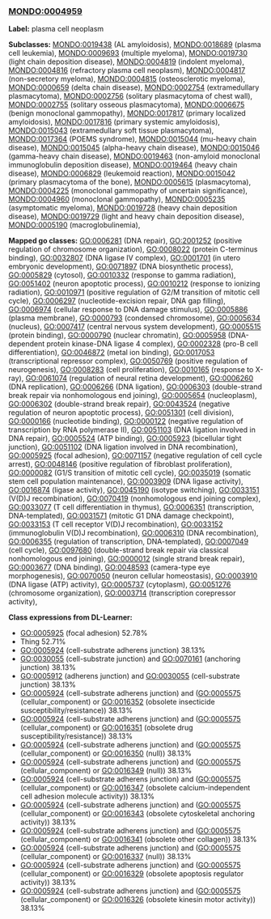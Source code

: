 
### [MONDO:0004959](http://purl.obolibrary.org/obo/MONDO_0004959)
**Label:** plasma cell neoplasm

**Subclasses:** [MONDO:0019438](http://purl.obolibrary.org/obo/MONDO_0019438) (AL amyloidosis), [MONDO:0018689](http://purl.obolibrary.org/obo/MONDO_0018689) (plasma cell leukemia), [MONDO:0009693](http://purl.obolibrary.org/obo/MONDO_0009693) (multiple myeloma), [MONDO:0019730](http://purl.obolibrary.org/obo/MONDO_0019730) (light chain deposition disease), [MONDO:0004819](http://purl.obolibrary.org/obo/MONDO_0004819) (indolent myeloma), [MONDO:0004816](http://purl.obolibrary.org/obo/MONDO_0004816) (refractory plasma cell neoplasm), [MONDO:0004817](http://purl.obolibrary.org/obo/MONDO_0004817) (non-secretory myeloma), [MONDO:0004815](http://purl.obolibrary.org/obo/MONDO_0004815) (osteosclerotic myeloma), [MONDO:0000659](http://purl.obolibrary.org/obo/MONDO_0000659) (delta chain disease), [MONDO:0002754](http://purl.obolibrary.org/obo/MONDO_0002754) (extramedullary plasmacytoma), [MONDO:0002756](http://purl.obolibrary.org/obo/MONDO_0002756) (solitary plasmacytoma of chest wall), [MONDO:0002755](http://purl.obolibrary.org/obo/MONDO_0002755) (solitary osseous plasmacytoma), [MONDO:0006675](http://purl.obolibrary.org/obo/MONDO_0006675) (benign monoclonal gammopathy), [MONDO:0017817](http://purl.obolibrary.org/obo/MONDO_0017817) (primary localized amyloidosis), [MONDO:0017816](http://purl.obolibrary.org/obo/MONDO_0017816) (primary systemic amyloidosis), [MONDO:0015043](http://purl.obolibrary.org/obo/MONDO_0015043) (extramedullary soft tissue plasmacytoma), [MONDO:0017364](http://purl.obolibrary.org/obo/MONDO_0017364) (POEMS syndrome), [MONDO:0015044](http://purl.obolibrary.org/obo/MONDO_0015044) (mu-heavy chain disease), [MONDO:0015045](http://purl.obolibrary.org/obo/MONDO_0015045) (alpha-heavy chain disease), [MONDO:0015046](http://purl.obolibrary.org/obo/MONDO_0015046) (gamma-heavy chain disease), [MONDO:0019463](http://purl.obolibrary.org/obo/MONDO_0019463) (non-amyloid monoclonal immunoglobulin deposition disease), [MONDO:0019464](http://purl.obolibrary.org/obo/MONDO_0019464) (heavy chain disease), [MONDO:0006829](http://purl.obolibrary.org/obo/MONDO_0006829) (leukemoid reaction), [MONDO:0015042](http://purl.obolibrary.org/obo/MONDO_0015042) (primary plasmacytoma of the bone), [MONDO:0005615](http://purl.obolibrary.org/obo/MONDO_0005615) (plasmacytoma), [MONDO:0004225](http://purl.obolibrary.org/obo/MONDO_0004225) (monoclonal gammopathy of uncertain significance), [MONDO:0004960](http://purl.obolibrary.org/obo/MONDO_0004960) (monoclonal gammopathy), [MONDO:0005235](http://purl.obolibrary.org/obo/MONDO_0005235) (asymptomatic myeloma), [MONDO:0019728](http://purl.obolibrary.org/obo/MONDO_0019728) (heavy chain deposition disease), [MONDO:0019729](http://purl.obolibrary.org/obo/MONDO_0019729) (light and heavy chain deposition disease), [MONDO:0005190](http://purl.obolibrary.org/obo/MONDO_0005190) (macroglobulinemia), 

**Mapped go classes:** [GO:0006281](http://purl.obolibrary.org/obo/GO_0006281) (DNA repair), [GO:2001252](http://purl.obolibrary.org/obo/GO_2001252) (positive regulation of chromosome organization), [GO:0008022](http://purl.obolibrary.org/obo/GO_0008022) (protein C-terminus binding), [GO:0032807](http://purl.obolibrary.org/obo/GO_0032807) (DNA ligase IV complex), [GO:0001701](http://purl.obolibrary.org/obo/GO_0001701) (in utero embryonic development), [GO:0071897](http://purl.obolibrary.org/obo/GO_0071897) (DNA biosynthetic process), [GO:0005829](http://purl.obolibrary.org/obo/GO_0005829) (cytosol), [GO:0010332](http://purl.obolibrary.org/obo/GO_0010332) (response to gamma radiation), [GO:0051402](http://purl.obolibrary.org/obo/GO_0051402) (neuron apoptotic process), [GO:0010212](http://purl.obolibrary.org/obo/GO_0010212) (response to ionizing radiation), [GO:0010971](http://purl.obolibrary.org/obo/GO_0010971) (positive regulation of G2/M transition of mitotic cell cycle), [GO:0006297](http://purl.obolibrary.org/obo/GO_0006297) (nucleotide-excision repair, DNA gap filling), [GO:0006974](http://purl.obolibrary.org/obo/GO_0006974) (cellular response to DNA damage stimulus), [GO:0005886](http://purl.obolibrary.org/obo/GO_0005886) (plasma membrane), [GO:0000793](http://purl.obolibrary.org/obo/GO_0000793) (condensed chromosome), [GO:0005634](http://purl.obolibrary.org/obo/GO_0005634) (nucleus), [GO:0007417](http://purl.obolibrary.org/obo/GO_0007417) (central nervous system development), [GO:0005515](http://purl.obolibrary.org/obo/GO_0005515) (protein binding), [GO:0000790](http://purl.obolibrary.org/obo/GO_0000790) (nuclear chromatin), [GO:0005958](http://purl.obolibrary.org/obo/GO_0005958) (DNA-dependent protein kinase-DNA ligase 4 complex), [GO:0002328](http://purl.obolibrary.org/obo/GO_0002328) (pro-B cell differentiation), [GO:0046872](http://purl.obolibrary.org/obo/GO_0046872) (metal ion binding), [GO:0017053](http://purl.obolibrary.org/obo/GO_0017053) (transcriptional repressor complex), [GO:0050769](http://purl.obolibrary.org/obo/GO_0050769) (positive regulation of neurogenesis), [GO:0008283](http://purl.obolibrary.org/obo/GO_0008283) (cell proliferation), [GO:0010165](http://purl.obolibrary.org/obo/GO_0010165) (response to X-ray), [GO:0061074](http://purl.obolibrary.org/obo/GO_0061074) (regulation of neural retina development), [GO:0006260](http://purl.obolibrary.org/obo/GO_0006260) (DNA replication), [GO:0006266](http://purl.obolibrary.org/obo/GO_0006266) (DNA ligation), [GO:0006303](http://purl.obolibrary.org/obo/GO_0006303) (double-strand break repair via nonhomologous end joining), [GO:0005654](http://purl.obolibrary.org/obo/GO_0005654) (nucleoplasm), [GO:0006302](http://purl.obolibrary.org/obo/GO_0006302) (double-strand break repair), [GO:0043524](http://purl.obolibrary.org/obo/GO_0043524) (negative regulation of neuron apoptotic process), [GO:0051301](http://purl.obolibrary.org/obo/GO_0051301) (cell division), [GO:0000166](http://purl.obolibrary.org/obo/GO_0000166) (nucleotide binding), [GO:0000122](http://purl.obolibrary.org/obo/GO_0000122) (negative regulation of transcription by RNA polymerase II), [GO:0051103](http://purl.obolibrary.org/obo/GO_0051103) (DNA ligation involved in DNA repair), [GO:0005524](http://purl.obolibrary.org/obo/GO_0005524) (ATP binding), [GO:0005923](http://purl.obolibrary.org/obo/GO_0005923) (bicellular tight junction), [GO:0051102](http://purl.obolibrary.org/obo/GO_0051102) (DNA ligation involved in DNA recombination), [GO:0005925](http://purl.obolibrary.org/obo/GO_0005925) (focal adhesion), [GO:0071157](http://purl.obolibrary.org/obo/GO_0071157) (negative regulation of cell cycle arrest), [GO:0048146](http://purl.obolibrary.org/obo/GO_0048146) (positive regulation of fibroblast proliferation), [GO:0000082](http://purl.obolibrary.org/obo/GO_0000082) (G1/S transition of mitotic cell cycle), [GO:0035019](http://purl.obolibrary.org/obo/GO_0035019) (somatic stem cell population maintenance), [GO:0003909](http://purl.obolibrary.org/obo/GO_0003909) (DNA ligase activity), [GO:0016874](http://purl.obolibrary.org/obo/GO_0016874) (ligase activity), [GO:0045190](http://purl.obolibrary.org/obo/GO_0045190) (isotype switching), [GO:0033151](http://purl.obolibrary.org/obo/GO_0033151) (V(D)J recombination), [GO:0070419](http://purl.obolibrary.org/obo/GO_0070419) (nonhomologous end joining complex), [GO:0033077](http://purl.obolibrary.org/obo/GO_0033077) (T cell differentiation in thymus), [GO:0006351](http://purl.obolibrary.org/obo/GO_0006351) (transcription, DNA-templated), [GO:0031571](http://purl.obolibrary.org/obo/GO_0031571) (mitotic G1 DNA damage checkpoint), [GO:0033153](http://purl.obolibrary.org/obo/GO_0033153) (T cell receptor V(D)J recombination), [GO:0033152](http://purl.obolibrary.org/obo/GO_0033152) (immunoglobulin V(D)J recombination), [GO:0006310](http://purl.obolibrary.org/obo/GO_0006310) (DNA recombination), [GO:0006355](http://purl.obolibrary.org/obo/GO_0006355) (regulation of transcription, DNA-templated), [GO:0007049](http://purl.obolibrary.org/obo/GO_0007049) (cell cycle), [GO:0097680](http://purl.obolibrary.org/obo/GO_0097680) (double-strand break repair via classical nonhomologous end joining), [GO:0000012](http://purl.obolibrary.org/obo/GO_0000012) (single strand break repair), [GO:0003677](http://purl.obolibrary.org/obo/GO_0003677) (DNA binding), [GO:0048593](http://purl.obolibrary.org/obo/GO_0048593) (camera-type eye morphogenesis), [GO:0070050](http://purl.obolibrary.org/obo/GO_0070050) (neuron cellular homeostasis), [GO:0003910](http://purl.obolibrary.org/obo/GO_0003910) (DNA ligase (ATP) activity), [GO:0005737](http://purl.obolibrary.org/obo/GO_0005737) (cytoplasm), [GO:0051276](http://purl.obolibrary.org/obo/GO_0051276) (chromosome organization), [GO:0003714](http://purl.obolibrary.org/obo/GO_0003714) (transcription corepressor activity), 

**Class expressions from DL-Learner:**

- [GO:0005925](http://purl.obolibrary.org/obo/GO_0005925) (focal adhesion) 52.78%
- Thing 52.71%
- [GO:0005924](http://purl.obolibrary.org/obo/GO_0005924) (cell-substrate adherens junction) 38.13%
- [GO:0030055](http://purl.obolibrary.org/obo/GO_0030055) (cell-substrate junction) and [GO:0070161](http://purl.obolibrary.org/obo/GO_0070161) (anchoring junction) 38.13%
- [GO:0005912](http://purl.obolibrary.org/obo/GO_0005912) (adherens junction) and [GO:0030055](http://purl.obolibrary.org/obo/GO_0030055) (cell-substrate junction) 38.13%
- [GO:0005924](http://purl.obolibrary.org/obo/GO_0005924) (cell-substrate adherens junction) and ([GO:0005575](http://purl.obolibrary.org/obo/GO_0005575) (cellular_component) or [GO:0016352](http://purl.obolibrary.org/obo/GO_0016352) (obsolete insecticide susceptibility/resistance)) 38.13%
- [GO:0005924](http://purl.obolibrary.org/obo/GO_0005924) (cell-substrate adherens junction) and ([GO:0005575](http://purl.obolibrary.org/obo/GO_0005575) (cellular_component) or [GO:0016351](http://purl.obolibrary.org/obo/GO_0016351) (obsolete drug susceptibility/resistance)) 38.13%
- [GO:0005924](http://purl.obolibrary.org/obo/GO_0005924) (cell-substrate adherens junction) and ([GO:0005575](http://purl.obolibrary.org/obo/GO_0005575) (cellular_component) or [GO:0016350](http://purl.obolibrary.org/obo/GO_0016350) (null)) 38.13%
- [GO:0005924](http://purl.obolibrary.org/obo/GO_0005924) (cell-substrate adherens junction) and ([GO:0005575](http://purl.obolibrary.org/obo/GO_0005575) (cellular_component) or [GO:0016349](http://purl.obolibrary.org/obo/GO_0016349) (null)) 38.13%
- [GO:0005924](http://purl.obolibrary.org/obo/GO_0005924) (cell-substrate adherens junction) and ([GO:0005575](http://purl.obolibrary.org/obo/GO_0005575) (cellular_component) or [GO:0016347](http://purl.obolibrary.org/obo/GO_0016347) (obsolete calcium-independent cell adhesion molecule activity)) 38.13%
- [GO:0005924](http://purl.obolibrary.org/obo/GO_0005924) (cell-substrate adherens junction) and ([GO:0005575](http://purl.obolibrary.org/obo/GO_0005575) (cellular_component) or [GO:0016343](http://purl.obolibrary.org/obo/GO_0016343) (obsolete cytoskeletal anchoring activity)) 38.13%
- [GO:0005924](http://purl.obolibrary.org/obo/GO_0005924) (cell-substrate adherens junction) and ([GO:0005575](http://purl.obolibrary.org/obo/GO_0005575) (cellular_component) or [GO:0016341](http://purl.obolibrary.org/obo/GO_0016341) (obsolete other collagen)) 38.13%
- [GO:0005924](http://purl.obolibrary.org/obo/GO_0005924) (cell-substrate adherens junction) and ([GO:0005575](http://purl.obolibrary.org/obo/GO_0005575) (cellular_component) or [GO:0016337](http://purl.obolibrary.org/obo/GO_0016337) (null)) 38.13%
- [GO:0005924](http://purl.obolibrary.org/obo/GO_0005924) (cell-substrate adherens junction) and ([GO:0005575](http://purl.obolibrary.org/obo/GO_0005575) (cellular_component) or [GO:0016329](http://purl.obolibrary.org/obo/GO_0016329) (obsolete apoptosis regulator activity)) 38.13%
- [GO:0005924](http://purl.obolibrary.org/obo/GO_0005924) (cell-substrate adherens junction) and ([GO:0005575](http://purl.obolibrary.org/obo/GO_0005575) (cellular_component) or [GO:0016326](http://purl.obolibrary.org/obo/GO_0016326) (obsolete kinesin motor activity)) 38.13%


